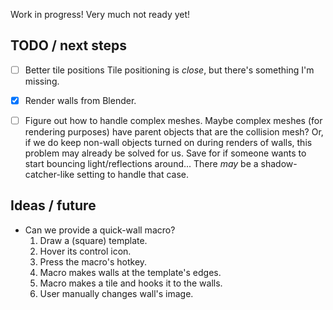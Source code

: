 Work in progress!  Very much not ready yet!

## TODO / next steps

- [ ] Better tile positions
      Tile positioning is _close_, but there's something I'm missing.
- [x] Render walls from Blender.
- [ ] Figure out how to handle complex meshes.
      Maybe complex meshes (for rendering purposes) have
      parent objects that are the collision mesh?
      Or, if we do keep non-wall objects turned on during
      renders of walls, this problem may already be solved for us.
      Save for if someone wants to start bouncing light/reflections around...
      There _may_ be a shadow-catcher-like setting to handle that case.


## Ideas / future
- Can we provide a quick-wall macro?
  1. Draw a (square) template.
  2. Hover its control icon.
  3. Press the macro's hotkey.
  4. Macro makes walls at the template's edges.
  5. Macro makes a tile and hooks it to the walls.
  6. User manually changes wall's image.

